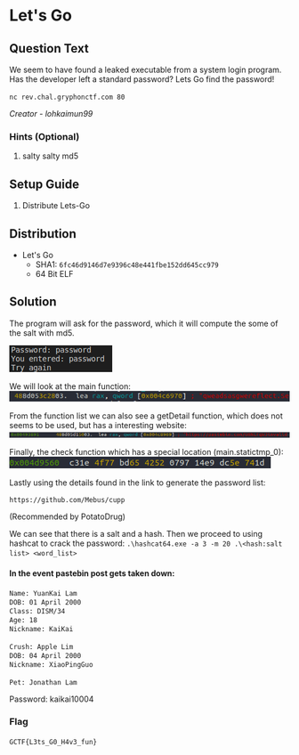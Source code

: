 # Let's Go

## Question Text

We seem to have found a leaked executable from a system login program.
Has the developer left a standard password? 
Lets Go find the password!


`nc rev.chal.gryphonctf.com 80`

*Creator - lohkaimun99*

### Hints (Optional)
1. salty salty md5

## Setup Guide
1. Distribute Lets-Go

## Distribution
- Let's Go
    - SHA1: `6fc46d9146d7e9396c48e441fbe152dd645cc979`
    - 64 Bit ELF

## Solution
The program will ask for the password, which it will compute the some of the salt with md5.

![alt text](solution/qns.png)


We will look at the main function:
![alt text](solution/salt.png)

From the function list we can also see a getDetail function, which does not seems to be used, but has a interesting website:
![alt text](solution/details.png)

Finally, the check function which has a special location (main.statictmp_0):
![alt text](solution/hash.png)

Lastly using the details found in the link to generate the password list:
```
https://github.com/Mebus/cupp
```
(Recommended by PotatoDrug)

We can see that there is a salt and a hash.
Then we proceed to using hashcat to crack the password: 
```.\hashcat64.exe -a 3 -m 20 .\<hash:salt list> <word_list>```

#### In the event pastebin post gets taken down:
```
Name: YuanKai Lam
DOB: 01 April 2000
Class: DISM/34
Age: 18
Nickname: KaiKai
 
Crush: Apple Lim
DOB: 04 April 2000
Nickname: XiaoPingGuo
 
Pet: Jonathan Lam
```

Password: kaikai10004

### Flag
`GCTF{L3ts_G0_H4v3_fun}`
